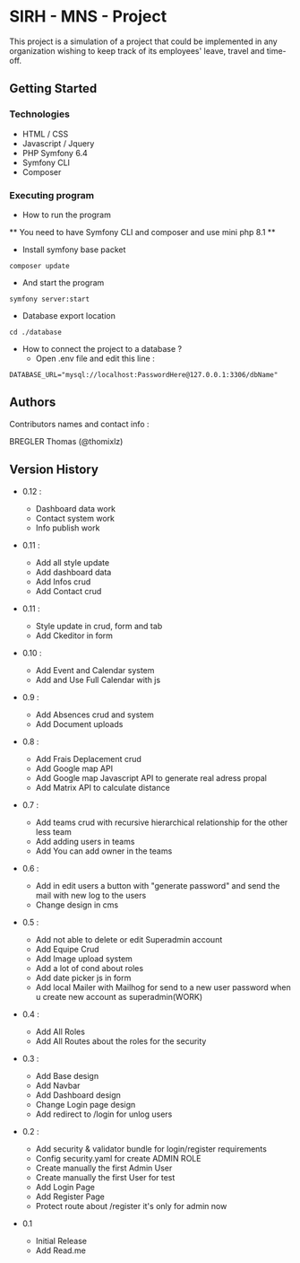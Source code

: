 # SIRH - MNS - Project

This project is a simulation of a project that could be implemented in any organization wishing to keep track of its employees' leave, travel and time-off.

## Getting Started

### Technologies 

* HTML / CSS
* Javascript / Jquery
* PHP Symfony 6.4
* Symfony CLI
* Composer 

### Executing program

* How to run the program

** You need to have Symfony CLI and composer and use mini php 8.1 ** 

- Install symfony base packet 

```
composer update
```

- And start the program 

```
symfony server:start
```

* Database export location 
```
cd ./database
```

* How to connect the project to a database ?
    * Open .env file and edit this line :

```
DATABASE_URL="mysql://localhost:PasswordHere@127.0.0.1:3306/dbName"
```

## Authors

Contributors names and contact info :

BREGLER Thomas (@thomixlz) 

## Version History

* 0.12 : 
    * Dashboard data work
    * Contact system work
    * Info publish work

* 0.11 : 
    * Add all style update
    * Add dashboard data
    * Add Infos crud
    * Add Contact crud

* 0.11 : 
    * Style update in crud, form and tab
    * Add Ckeditor in form 

* 0.10 : 
    * Add Event and Calendar system
    * Add and Use Full Calendar with js

* 0.9 : 
    * Add Absences crud and system
    * Add Document uploads

* 0.8 : 
    * Add Frais Deplacement crud
    * Add Google map API
    * Add Google map Javascript API to generate real adress propal 
    * Add Matrix API to calculate distance
    
* 0.7 : 
    * Add teams crud with recursive hierarchical relationship for the other less team 
    * Add adding users in teams 
    * Add You can add owner in the teams

* 0.6 :
    * Add in edit users a button with "generate password" and send the mail with new log to the users
    * Change design in cms

* 0.5 :
    * Add not able to delete or edit Superadmin account
    * Add Equipe Crud 
    * Add Image upload system 
    * Add a lot of cond about roles 
    * Add date picker js in form
    * Add local Mailer with Mailhog for send to a new user password when u create new account as superadmin(WORK)


* 0.4 :
    * Add All Roles
    * Add All Routes about the roles for the security

* 0.3 :
    * Add Base design
    * Add Navbar
    * Add Dashboard design
    * Change Login page design 
    * Add redirect to /login for unlog users 

* 0.2 :
    * Add security & validator bundle for login/register requirements 
    * Config security.yaml for create ADMIN ROLE
    * Create manually the first Admin User
    * Create manually the first User for test
    * Add Login Page
    * Add Register Page 
    * Protect route about /register it's only for admin now

* 0.1 
    * Initial Release
    * Add Read.me
